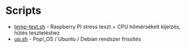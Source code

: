 # Scripts

- [temp-test.sh](https://github.com/faludiz/Scripts/blob/main/temp-test.sh) - Raspberry PI stress teszt + CPU hőmérsékelt kijelzés, hűtés teszteléshez
- [up.sh](https://github.com/faludiz/Scripts/blob/main/up.sh) - Pop!_OS / Ubuntu / Debian rendszer frissítés
